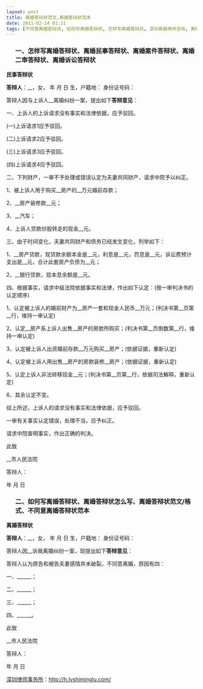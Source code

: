 ```yaml
---
layout: post
title: 离婚答辩状范文,离婚答辩状范本
date: 2011-02-24 01:11
tags: [不同意离婚答辩状, 如何写离婚答辩状, 怎样写离婚答辩状, 深圳离婚律师咨询, 离婚二审答辩状, 离婚案件答辩状, 离婚民事答辩状, 离婚答辩状怎么写, 离婚答辩状格式, 离婚诉讼答辩状, 答辩状]
---
```

<ol>
<h3>一、怎样写离婚答辩状、离婚民事答辩状、离婚案件答辩状、离婚二审答辩状、离婚诉讼答辩状</h3>
</ol>
<strong>民事答辩状</strong>

<strong>答辩人</strong>：__，女， 年 月 日 生，户籍地： 身份证号码：

答辩人因与上诉人__离婚纠纷一案，提出如下<strong>答辩意见</strong>：

一、上诉人的上诉请求没有事实和法律依据，应予驳回。

(一)上诉请求1应予驳回。

(二)上诉请求2应予驳回。

(三)上诉请求3应予驳回。

(四)上诉请求4应予驳回。

二、下列财产，一审不予处理或错误认定为夫妻共同财产，请求中院予以纠正。

1、被上诉人用于购买__房产的__万元婚前存款；

2、__房产装修款__元；

3、__汽车；

4、上诉人贷款炒股转走的现金__元。

三、由于时间变化，夫妻共同财产和债务已经发生变化，列举如下：

1、__房产贷款，现贷款余额本金是__元，利息是__元，罚息是__元，诉讼费预计支出是__元，合计此套房产负债为__元；

2、__银行贷款，现本息余额是__元。

四、根据事实，请求中级法院依据事实和法律，作出如下认定：(按一审判决书的认定顺序)

1、认定被上诉人的婚前财产为__房产一套和现金人民币__万元；(判决书第__页第__行，维持一审认定)

2、认定__房产系上诉人出售__房产的房款所购买；(判决书第__页倒数第__行，维持一审认定)

3、认定被上诉人出资婚前存款__万元购买__房产；(依据证据，重新认定)

4、认定被上诉人用出售__房产的房款装修__房产；(依据证据，重新认定)

5、认定上诉人非法转移现金__元；(判决书第__页第__行，依据司法解释，重新认定)

6、其余认定不变。

综上所述，上诉人的请求没有事实和法律依据，应予驳回。

一审有关事实认定错误，处理不当，应予纠正。

请求中院查明事实，作出正确的判决。

此致

__市人民法院

答辩人：

年 月 日
<ol>
<h3>二、如何写离婚答辩状、离婚答辩状怎么写、离婚答辩状范文/格式、不同意离婚答辩状范本</h3>
</ol>
<strong>离婚答辩状</strong>

<strong>答辩人</strong>：__，女， 年 月 日 生，户籍地： 身份证号码：

答辩人因__诉我离婚纠纷一案，现提出如下<strong>答辩意见</strong>：

答辩人认为原告和被告夫妻感情并未破裂，不同意离婚，原因有四：

一、______；

二、______；

三、______；

四、______。

此致

__市人民法院

答辩人：

年 月 日

<a href="http://h.lvshiminglu.com/">深圳律师事务所</a>：<a href="http://h.lvshiminglu.com/">http://h.lvshiminglu.com/</a>

